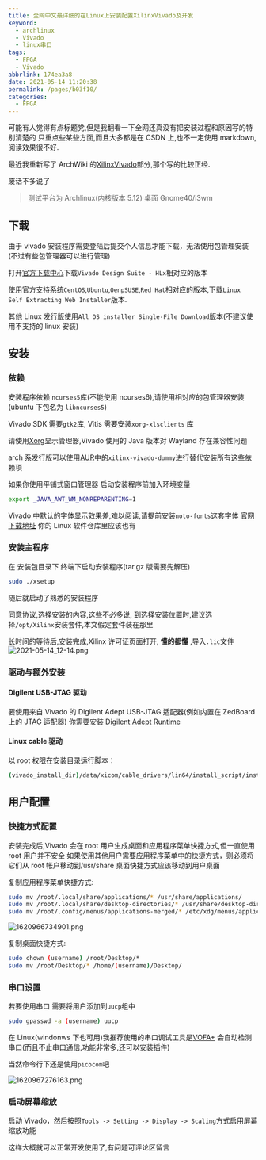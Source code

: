 ```yaml
---
title: 全网中文最详细的在Linux上安装配置XilinxVivado及开发
keyword: 
  - archlinux
  - Vivado
  - linux串口
tags: 
  - FPGA
  - Vivado
abbrlink: 174ea3a8
date: 2021-05-14 11:20:38
permalink: /pages/b03f10/
categories: 
  - FPGA
---
```


可能有人觉得有点标题党,但是我翻看一下全网还真没有把安装过程和原因写的特别清楚的
只重点些某些方面,而且大多都是在 CSDN 上,也不一定使用 markdown,阅读效果很不好.

最近我重新写了 ArchWiki 的[XilinxVivado](<https://wiki.archlinux.org/title/Xilinx_Vivado_(%E7%AE%80%E4%BD%93%E4%B8%AD%E6%96%87)>)部分,那个写的比较正经.

废话不多说了

> 测试平台为 Archlinux(内核版本 5.12) 桌面 Gnome40/i3wm

## 下载

由于 vivado 安装程序需要登陆后提交个人信息才能下载，无法使用包管理安装(不过有些包管理器可以进行管理)

打开[官方下载中心](https://china.xilinx.com/support/download.html)下载`Vivado Design Suite - HLx`相对应的版本

使用官方支持系统`CentOS`,`Ubuntu`,`OenpSUSE`,`Red Hat`相对应的版本,下载`Linux Self Extracting Web Installer`版本.

其他 Linux 发行版使用`All OS installer Single-File Download`版本(不建议使用不支持的 linux 安装)

## 安装

### 依赖

安装程序依赖 `ncurses5`库(不能使用 ncurses6),请使用相对应的包管理器安装(ubuntu 下包名为 `libncurses5`)

Vivado SDK 需要`gtk2`库, Vitis 需要安装`xorg-xlsclients` 库

请使用[Xorg](https://wiki.archlinux.org/title/Xorg)显示管理器,Vivado 使用的 Java 版本对 Wayland 存在兼容性问题

arch 系发行版可以使用[AUR](https://aur.archlinux.org)中的`xilinx-vivado-dummy`进行替代安装所有这些依赖项

如果你使用平铺式窗口管理器 启动安装程序前加入环境变量

```bash
export _JAVA_AWT_WM_NONREPARENTING=1
```

Vivado 中默认的字体显示效果差,难以阅读,请提前安装`noto-fonts`这套字体
[官网下载地址](https://www.linuxfromscratch.org/blfs/view/7.10-systemd/kde/noto-fonts.html)
你的 Linux 软件仓库里应该也有

### 安装主程序

在 安装包目录下 终端下启动安装程序(tar.gz 版需要先解压)

```bash
sudo ./xsetup
```

随后就启动了熟悉的安装程序

同意协议,选择安装的内容,这些不必多说,
到选择安装位置时,建议选择`/opt/Xilinx`安装套件,本文假定套件装在那里

长时间的等待后,安装完成,Xilinx 许可证页面打开, **懂的都懂** ,导入`.lic`文件
![2021-05-14_12-14.png](https://7.dusays.com/2021/05/14/a1f093e800f03.png)

### 驱动与额外安装

#### Digilent USB-JTAG 驱动

要使用来自 Vivado 的 Digilent Adept USB-JTAG 适配器(例如内置在 ZedBoard 上的 JTAG 适配器)
你需要安装 [Digilent Adept Runtime](https://store.digilentinc.com/digilent-adept/)

#### Linux cable 驱动

以 root 权限在安装目录运行脚本：

```bash
(vivado_install_dir)/data/xicom/cable_drivers/lin64/install_script/install_drivers/install_drivers
```

## 用户配置

### 快捷方式配置

安装完成后,Vivado 会在 root 用户生成桌面和应用程序菜单快捷方式,但一直使用 root 用户并不安全
如果使用其他用户需要应用程序菜单中的快捷方式，则必须将它们从 root 帐户移动到/usr/share
桌面快捷方式应该移动到用户桌面

复制应用程序菜单快捷方式:

```bash
sudo mv /root/.local/share/applications/* /usr/share/applications/
sudo mv /root/.local/share/desktop-directories/* /usr/share/desktop-directories/
sudo mv /root/.config/menus/applications-merged/* /etc/xdg/menus/applications-merged/
```

![1620966734901.png](https://7.dusays.com/2021/05/14/4a8d94570a644.png)

复制桌面快捷方式:

```bash
sudo chown (username) /root/Desktop/*
sudo mv /root/Desktop/* /home/(username)/Desktop/
```

### 串口设置

若要使用串口 需要将用户添加到`uucp`组中

```bash
sudo gpasswd -a (username) uucp
```

在 Linux(windonws 下也可用)我推荐使用的串口调试工具是[VOFA+](https://www.vofa.plus)
会自动检测串口(而且不止串口通信,功能非常多,还可以安装插件)

当然命令行下还是使用`picocom`吧

![1620967276163.png](https://7.dusays.com/2021/05/14/6bddccfc18749.png)

### 启动屏幕缩放

启动 Vivado，然后按照`Tools -> Setting -> Display -> Scaling`方式启用屏幕缩放功能

这样大概就可以正常开发使用了,有问题可评论区留言
